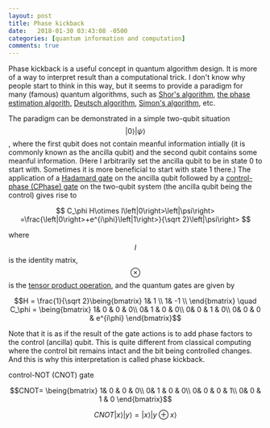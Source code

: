 ```yaml
---
layout: post
title: Phase kickback
date:   2018-01-30 03:43:08 -0500
categories: [quantum information and computation]
comments: true
---
```


Phase kickback is a useful concept in quantum algorithm design.
It is more of a way to interpret result than a computational trick.
I don't know why people start to think in this way, 
but it seems to provide a paradigm for many (famous) quantum algorithms,
such as [Shor's algorithm](), [the phase estimation algorith](), [Deutsch algorithm](), [Simon's algorithm](), etc.

The paradigm can be demonstrated in a simple two-qubit situation $$\left|0\right>\left|\psi\right>$$,
where the first qubit does not contain meanful information intially (it is commonly known as the ancilla qubit)
and the second qubit contains some meanful information.
(Here I arbitrarily set the ancilla qubit to be in state 0 to start with.
Sometimes it is more beneficial to start with state 1 there.)
The application of a [Hadamard gate]() on the ancilla qubit followed by a 
[control-phase (CPhase) gate]() on the two-qubit system (the ancilla qubit being the control)
gives rise to

$$
C_\phi H\otimes I\left|0\right>\left|\psi\right>
=\frac{\left|0\right>+e^{i\phi}\left|1\right>}{\sqrt 2}\left|\psi\right> $$

where $$I$$ is the identity matrix, $$\otimes$$ is the [tensor product operation](),
and the quantum gates are given by

$$H = \frac{1}{\sqrt 2}\being{bmatrix}
1& 1 \\
1& -1 \\
\end{bmatrix} \quad
C_\phi = \being{bmatrix}
1& 0 & 0 & 0\\
0& 1 & 0 & 0\\
0& 0 & 1 & 0\\
0& 0 & 0 & e^{i\phi}
\end{bmatrix}$$

Note that it is as if the result of the gate actions is to add phase factors to
the control (ancilla) qubit.
This is quite different from classical computing where the control bit remains
intact and the bit being controlled changes.
And this is why this interpretation is called phase kickback.


control-NOT (CNOT) gate 

$$CNOT= \being{bmatrix}
1& 0 & 0 & 0\\
0& 1 & 0 & 0\\
0& 0 & 0 & 1\\
0& 0 & 1 & 0
\end{bmatrix}$$

$$ CNOT\left|x\right>\left|y\right> = \left|x\right>\left|y\oplus x\right>$$

